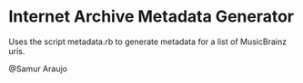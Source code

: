 Internet Archive Metadata Generator	
===============

Uses the script metadata.rb to generate metadata for a list of MusicBrainz uris. 

@Samur Araujo